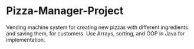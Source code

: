 # Pizza-Manager-Project
Vending machine system for creating new pizzas with different ingredients and saving them, for customers. Use Arrays, sorting, and OOP in Java for implementation.

